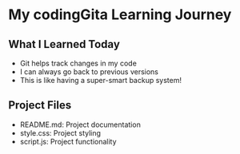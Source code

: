# My codingGita Learning Journey

## What I Learned Today

- Git helps track changes in my code
- I can always go back to previous versions
- This is like having a super-smart backup system!

## Project Files
- README.md: Project documentation
- style.css: Project styling
- script.js: Project functionality
